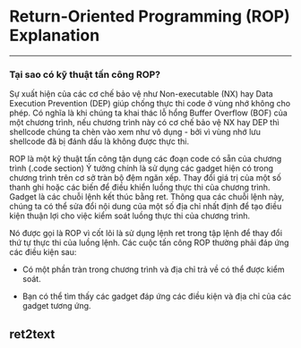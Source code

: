 
# Return-Oriented Programming (ROP) Explanation
___

### Tại sao có kỹ thuật tấn công ROP?

Sự xuất hiện của các cơ chế bảo vệ như Non-executable (NX) hay Data Execution Prevention (DEP) giúp chống thực thi code ở vùng nhớ không cho phép. Có nghĩa là khi chúng ta khai thác lỗ hổng Buffer Overflow (BOF) của một chương trình, nếu chương trình này có cơ chế bảo vệ NX hay DEP thì shellcode chúng ta chèn vào xem như vô dụng - bởi vì vùng nhớ lưu shellcode đã bị đánh dấu là không được thực thi.

ROP là một kỹ thuật tấn công tận dụng các đoạn code có sẵn của chương trình (.code section) Ý tưởng chính là sử dụng các gadget hiện có trong chương trình trên cơ sở tràn bộ đệm ngăn xếp. Thay đổi giá trị của một số thanh ghi hoặc các biến để điều khiển luồng thực thi của chương trình. Gadget là các chuỗi lệnh kết thúc bằng ret. Thông qua các chuỗi lệnh này, chúng ta có thể sửa đổi nội dung của một số địa chỉ nhất định để tạo điều kiện thuận lợi cho việc kiểm soát luồng thực thi của chương trình.

Nó được gọi là ROP vì cốt lõi là sử dụng lệnh ret trong tập lệnh để thay đổi thứ tự thực thi của luồng lệnh. Các cuộc tấn công ROP thường phải đáp ứng các điều kiện sau:

- Có một phần tràn trong chương trình và địa chỉ trả về có thể được kiểm soát.

- Bạn có thể tìm thấy các gadget đáp ứng các điều kiện và địa chỉ của các gadget tương ứng.

## ret2text


